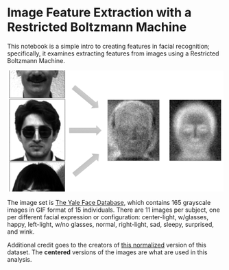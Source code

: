 # Image Feature Extraction with a Restricted Boltzmann Machine
This notebook is a simple intro to creating features in facial recognition; specifically, it examines extracting features from images using a Restricted Boltzmann Machine.

![Feature Extraction](/header/rbmImage.png)


The image set is [The Yale Face Database](http://vision.ucsd.edu/content/yale-face-database), which contains 165 grayscale images in GIF format of 15 individuals. There are 11 images per subject, one per different facial expression or configuration: center-light, w/glasses, happy, left-light, w/no glasses, normal, right-light, sad, sleepy, surprised, and wink.

Additional credit goes to the creators of [this normalized](http://vismod.media.mit.edu/vismod/classes/mas622-00/datasets/) version of this dataset. The **centered** versions of the images are what are used in this analysis.
